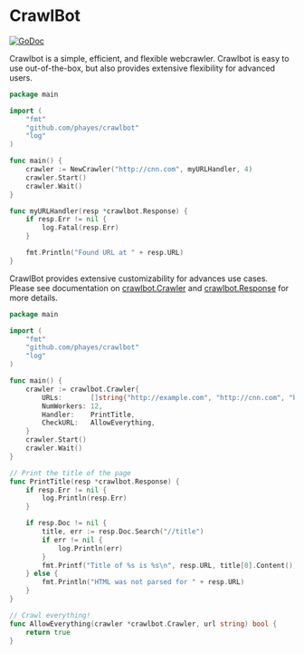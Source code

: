 CrawlBot
========

[![GoDoc](https://godoc.org/github.com/phayes/crawlbot?status.svg)](https://godoc.org/github.com/phayes/crawlbot)

Crawlbot is a simple, efficient, and flexible webcrawler. Crawlbot is easy to use out-of-the-box, but also provides extensive flexibility for advanced users.

```go
package main

import (
	"fmt"
	"github.com/phayes/crawlbot"
	"log"
)

func main() {
	crawler := NewCrawler("http://cnn.com", myURLHandler, 4)
	crawler.Start()
	crawler.Wait()
}

func myURLHandler(resp *crawlbot.Response) {
	if resp.Err != nil {
		log.Fatal(resp.Err)
	}

	fmt.Println("Found URL at " + resp.URL)
}
```

CrawlBot provides extensive customizability for advances use cases. Please see documentation on [crawlbot.Crawler](https://godoc.org/github.com/phayes/crawlbot#Crawler) and [crawlbot.Response](https://godoc.org/github.com/phayes/crawlbot#Response) for more details.

```go
package main

import (
	"fmt"
	"github.com/phayes/crawlbot"
	"log"
)

func main() {
	crawler := crawlbot.Crawler{
		URLs:       []string{"http://example.com", "http://cnn.com", "http://en.wikipedia.org"},
		NumWorkers: 12,
		Handler:    PrintTitle,
		CheckURL:   AllowEverything,
	}
	crawler.Start()
	crawler.Wait()
}

// Print the title of the page
func PrintTitle(resp *crawlbot.Response) {
	if resp.Err != nil {
		log.Println(resp.Err)
	}

	if resp.Doc != nil {
		title, err := resp.Doc.Search("//title")
		if err != nil {
			log.Println(err)
		}
		fmt.Printf("Title of %s is %s\n", resp.URL, title[0].Content())
	} else {
		fmt.Println("HTML was not parsed for " + resp.URL)
	}
}

// Crawl everything!
func AllowEverything(crawler *crawlbot.Crawler, url string) bool {
	return true
}

```